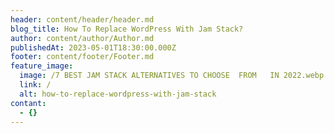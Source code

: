 ```yaml
---
header: content/header/header.md
blog_title: How To Replace WordPress With Jam Stack?
author: content/author/Author.md
publishedAt: 2023-05-01T18:30:00.000Z
footer: content/footer/Footer.md
feature_image:
  image: /7 BEST JAM STACK ALTERNATIVES TO CHOOSE  FROM   IN 2022.webp
  link: /
  alt: how-to-replace-wordpress-with-jam-stack
contant:
  - {}
---
```




